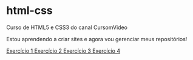 # html-css
 Curso de HTML5 e CSS3 do canal CursomVideo

Estou aprendendo a criar sites e agora vou gerenciar meus repositórios!

<a href="https://JonatasValesi.github.io/html-css/Exercicios/ex001/index.html"> Exercício 1
<a href="https://JonatasValesi.github.io/html-css/Exercicios/ex002/index.html"> Exercício 2
<a href="https://JonatasValesi.github.io/html-css/Exercicios/ex003/index.html"> Exercício 3
<a href="https://JonatasValesi.github.io/html-css/Exercicios/ex004/index.html"> Exercício 4